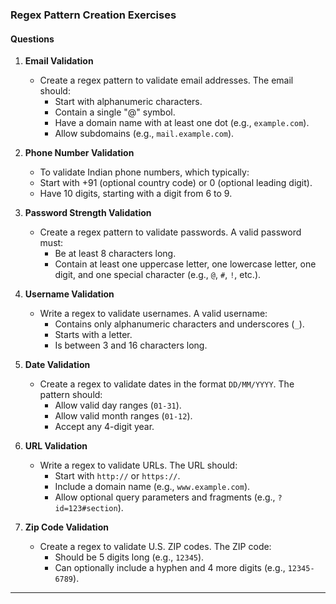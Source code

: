 ### **Regex Pattern Creation Exercises**

#### **Questions**

1. **Email Validation**
   - Create a regex pattern to validate email addresses. The email should:
     - Start with alphanumeric characters.
     - Contain a single "@" symbol.
     - Have a domain name with at least one dot (e.g., `example.com`).
     - Allow subdomains (e.g., `mail.example.com`).

2. **Phone Number Validation**
   - To validate Indian phone numbers, which typically:
   - Start with +91 (optional country code) or 0 (optional leading digit).
   - Have 10 digits, starting with a digit from 6 to 9.

3. **Password Strength Validation**
   - Create a regex pattern to validate passwords. A valid password must:
     - Be at least 8 characters long.
     - Contain at least one uppercase letter, one lowercase letter, one digit, and one special character (e.g., `@`, `#`, `!`, etc.).

4. **Username Validation**
   - Write a regex to validate usernames. A valid username:
     - Contains only alphanumeric characters and underscores (`_`).
     - Starts with a letter.
     - Is between 3 and 16 characters long.

5. **Date Validation**
   - Create a regex to validate dates in the format `DD/MM/YYYY`. The pattern should:
     - Allow valid day ranges (`01-31`).
     - Allow valid month ranges (`01-12`).
     - Accept any 4-digit year.

6. **URL Validation**
   - Write a regex to validate URLs. The URL should:
     - Start with `http://` or `https://`.
     - Include a domain name (e.g., `www.example.com`).
     - Allow optional query parameters and fragments (e.g., `?id=123#section`).

7. **Zip Code Validation**
   - Create a regex to validate U.S. ZIP codes. The ZIP code:
     - Should be 5 digits long (e.g., `12345`).
     - Can optionally include a hyphen and 4 more digits (e.g., `12345-6789`).

---

